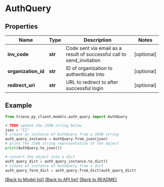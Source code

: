# AuthQuery


## Properties

Name | Type | Description | Notes
------------ | ------------- | ------------- | -------------
**inv_code** | **str** | Code sent via email as a result of successful call to send_invitation | [optional] 
**organization_id** | **str** | ID of organization to authenticate into | [optional] 
**redirect_uri** | **str** | URL to redirect to after successful login | [optional] 

## Example

```python
from trieve_py_client.models.auth_query import AuthQuery

# TODO update the JSON string below
json = "{}"
# create an instance of AuthQuery from a JSON string
auth_query_instance = AuthQuery.from_json(json)
# print the JSON string representation of the object
print(AuthQuery.to_json())

# convert the object into a dict
auth_query_dict = auth_query_instance.to_dict()
# create an instance of AuthQuery from a dict
auth_query_form_dict = auth_query.from_dict(auth_query_dict)
```
[[Back to Model list]](../README.md#documentation-for-models) [[Back to API list]](../README.md#documentation-for-api-endpoints) [[Back to README]](../README.md)


